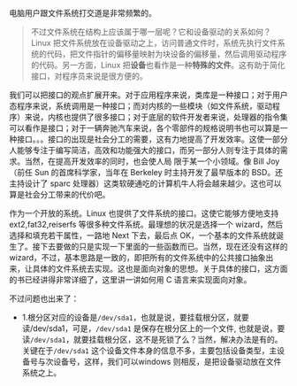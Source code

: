 电脑用户跟文件系统打交道是非常频繁的。

> 不过文件系统在结构上应该属于哪一层呢？它和设备驱动的关系如何？
Linux 把文件系统放在设备驱动之上，访问普通文件时，系统先执行文件系统的代码，把文件指针的偏移量映射为块设备的偏移量，然后调用驱动程序的代码。另一方面，Linux 把**设备**也看作是一种**特殊的文件**。这有助于简化接口，对程序员来说是很方便的。

我们可以把接口的观点扩展开来。对于应用程序来说，类库是一种接口；对于用户态程序来说，系统调用是一种接口；而对内核的一些模块（如文件系统，驱动程序）来说，内核也提供了很多接口；对于底层的软件开发者来说，处理器的指令集可以看作是接口；对于一辆奔驰汽车来说，各个零部件的规格说明书也可以算是一种接口。。。接口的出现是社会分工的需要，这有力地提高了开发效率。这使一部分人能够专注于编写简洁，高效和功能强大的接口，而另一部分人则专注于具体的需求。当然，在提高开发效率的同时，也会使人局
限于某一个小领域。像 Bill Joy（前任 Sun 的首席科学家，当年在 Berkeley 时主持开发了最早版本的 BSD。还主持设计了 sparc 处理器）这类软硬通吃的计算机牛人将会越来越少。这也可以算是社会分工带来的代价吧。

作为一个开放的系统。Linux 也提供了文件系统的接口。这使它能够方便地支持ext2,fat32,reiserfs 等很多种文件系统。最理想的状况是选择一个 wizard，然后选择和填充若干属性，一路地 Next 下去，最后点 OK，一个基本的文件系统就诞生了。接下去要做的只是实现一下里面的一些函数而已。当然，现在还没有这样的 wizard，不过，基本思路是一致的，即把所有的文件系统中的公共接口抽象出来，让具体的文件系统去实现。这也是面向对象的思想。关于具体的接口，这方面的书已经讲得非常详细了，这里讲一讲如何用 C 语言来实现面向对象。

不过问题也出来了：

* 1.根分区对应的设备是`/dev/sda1`，也就是说，要挂载根分区，就要读/dev/sda1，可是，`/dev/sda1` 是保存在根分区上的一个文件, 也就是说，要读`/dev/sda1`，就要挂载根分区，这不是死锁了么？当然，解决办法是有的。关键在于`/dev/sda1` 这个设备文件本身的信息不多，主要包括设备类型，主设备号与次设备号，这样，我们可以windows 则相反，是把设备驱动放在文件系统之上。